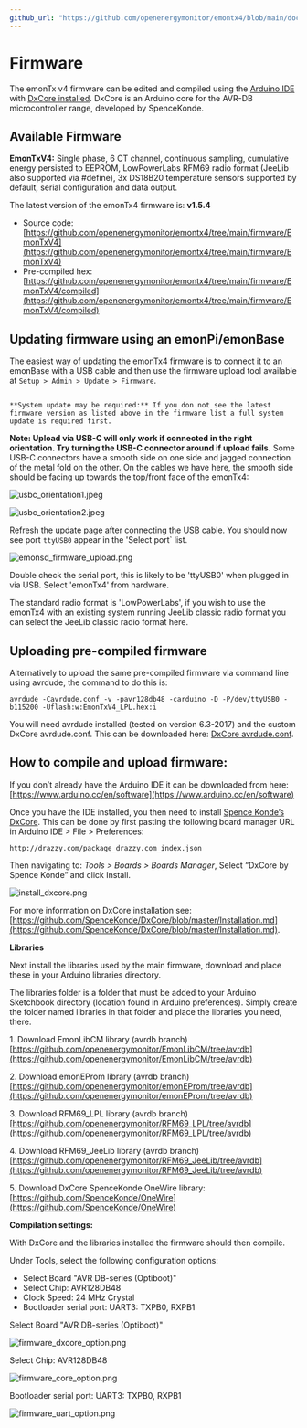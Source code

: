 ```yaml
---
github_url: "https://github.com/openenergymonitor/emontx4/blob/main/docs/firmware.md"
---
```


# Firmware

The emonTx v4 firmware can be edited and compiled using the [Arduino IDE](https://www.arduino.cc/) with [DxCore installed](https://github.com/SpenceKonde/DxCore).
DxCore is an Arduino core for the AVR-DB microcontroller range, developed by SpenceKonde.

## Available Firmware

**EmonTxV4:** Single phase, 6 CT channel, continuous sampling, cumulative energy persisted to EEPROM, LowPowerLabs RFM69 radio format (JeeLib also supported via #define), 3x DS18B20 temperature sensors supported by default, serial configuration and data output.

The latest version of the emonTx4 firmware is: **v1.5.4**

- Source code: [https://github.com/openenergymonitor/emontx4/tree/main/firmware/EmonTxV4](https://github.com/openenergymonitor/emontx4/tree/main/firmware/EmonTxV4)
- Pre-compiled hex: [https://github.com/openenergymonitor/emontx4/tree/main/firmware/EmonTxV4/compiled](https://github.com/openenergymonitor/emontx4/tree/main/firmware/EmonTxV4/compiled)

## Updating firmware using an emonPi/emonBase

The easiest way of updating the emonTx4 firmware is to connect it to an emonBase with a USB cable and then use the firmware upload tool available at `Setup > Admin > Update > Firmware`.

```{warning} 

**System update may be required:** If you don not see the latest firmware version as listed above in the firmware list a full system update is required first.
```

**Note: Upload via USB-C will only work if connected in the right orientation. Try turning the USB-C connector around if upload fails.** Some USB-C connectors have a smooth side on one side and jagged connection of the metal fold on the other. On the cables we have here, the smooth side should be facing up towards the top/front face of the emonTx4:

![usbc_orientation1.jpeg](img/usbc_orientation1.jpeg)

![usbc_orientation2.jpeg](img/usbc_orientation2.jpeg)

Refresh the update page after connecting the USB cable. You should now see port `ttyUSB0` appear in the 'Select port` list.

![emonsd_firmware_upload.png](img/emonsd_firmware_upload2.png)

Double check the serial port, this is likely to be 'ttyUSB0' when plugged in via USB. Select 'emonTx4' from hardware.

The standard radio format is 'LowPowerLabs', if you wish to use the emonTx4 with an existing system running JeeLib classic radio format you can select the JeeLib classic radio format here.

## Uploading pre-compiled firmware

Alternatively to upload the same pre-compiled firmware via command line using avrdude, the command to do this is:

    avrdude -Cavrdude.conf -v -pavr128db48 -carduino -D -P/dev/ttyUSB0 -b115200 -Uflash:w:EmonTxV4_LPL.hex:i 
    
You will need avrdude installed (tested on version 6.3-2017) and the custom DxCore avrdude.conf. This can be downloaded here: [DxCore avrdude.conf](https://raw.githubusercontent.com/openenergymonitor/emontx4/main/firmware/avrdude.conf).

## How to compile and upload firmware:

If you don’t already have the Arduino IDE it can be downloaded from here:<br>
[https://www.arduino.cc/en/software](https://www.arduino.cc/en/software)

Once you have the IDE installed, you then need to install [Spence Konde’s DxCore](https://github.com/SpenceKonde/DxCore). This can be done by first pasting the following board manager URL in Arduino IDE > File > Preferences:

    http://drazzy.com/package_drazzy.com_index.json

Then navigating to: *Tools > Boards > Boards Manager*, Select “DxCore by Spence Konde” and click Install. 

![install_dxcore.png](img/install_dxcore.png)

For more information on DxCore installation see: [https://github.com/SpenceKonde/DxCore/blob/master/Installation.md](https://github.com/SpenceKonde/DxCore/blob/master/Installation.md).

**Libraries**

Next install the libraries used by the main firmware, download and place these in your Arduino libraries directory. 

The libraries folder is a folder that must be added to your Arduino Sketchbook directory (location found in Arduino preferences). Simply create the folder named libraries in that folder and place the libraries you need, there.

1\. Download EmonLibCM library (avrdb branch)<br>
[https://github.com/openenergymonitor/EmonLibCM/tree/avrdb](https://github.com/openenergymonitor/EmonLibCM/tree/avrdb)

2\. Download emonEProm library (avrdb branch)<br>
[https://github.com/openenergymonitor/emonEProm/tree/avrdb](https://github.com/openenergymonitor/emonEProm/tree/avrdb)

3\. Download RFM69_LPL library (avrdb branch)<br>
[https://github.com/openenergymonitor/RFM69_LPL/tree/avrdb](https://github.com/openenergymonitor/RFM69_LPL/tree/avrdb)

4\. Download RFM69_JeeLib library (avrdb branch)<br>
[https://github.com/openenergymonitor/RFM69_JeeLib/tree/avrdb](https://github.com/openenergymonitor/RFM69_JeeLib/tree/avrdb)

5\. Download DxCore SpenceKonde OneWire library:<br>
[https://github.com/SpenceKonde/OneWire](https://github.com/SpenceKonde/OneWire)

**Compilation settings:**

With DxCore and the libraries installed the firmware should then compile. 

Under Tools, select the following configuration options:

- Select Board "AVR DB-series (Optiboot)"
- Select Chip: AVR128DB48
- Clock Speed: 24 MHz Crystal
- Bootloader serial port: UART3: TXPB0, RXPB1

Select Board "AVR DB-series (Optiboot)"

![firmware_dxcore_option.png](img/firmware_dxcore_option.png)

Select Chip: AVR128DB48

![firmware_core_option.png](img/firmware_core_option.png)

Bootloader serial port: UART3: TXPB0, RXPB1

![firmware_uart_option.png](img/firmware_uart_option.png)

